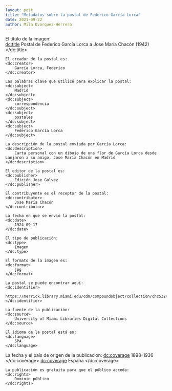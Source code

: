 ```yaml
---
layout: post
title: "Metadatos sobre la postal de Federico García Lorca"
date: 2021-09-22
author: Mila Dvorquez-Herrera
---
```

<?xml version="1.0"?>
<metadata xmlns:dc="http://purl.org/dc/elements/1.1/">
   
   El título de la imagen:       
    <dc:title> 
        Postal de Federico García Lorca a Jose María Chacón (1942)
    </dc:title> 
   
    El creador de la postal es:
    <dc:creator> 
        García Lorca, Federico
    </dc:creator> 
   
    Las palabras clave que utilicé para explicar la postal: 
    <dc:subject> 
        Madrid
    </dc:subject>
    <dc:subject> 
        correspondencia
    </dc:subject>
    <dc:subject> 
        postales
    </dc:subject>
    <dc:subject> 
        Federico García Lorca
    </dc:subject>
   
    La descripción de la postal enviada por García Lorca: 
    <dc:description> 
        Carta personal con un dibujo de una flor de García Lorca desde Lanjaron a su amigo, Jose María Chacón en Madrid
    </dc:description>
   
    El editor de la postal es: 
    <dc:publisher> 
        Edición Jose Galvez
    </dc:publisher>
   
    El contribuyente es el receptor de la postal: 
    <dc:contributor> 
        Jose María Chacón
    </dc:contributor>
   
    La fecha en que se envió la postal: 
    <dc:date> 
        1924-09-17
    </dc:date>
   
    El tipo de publicación: 
    <dc:type> 
        Imagen
    </dc:type>
   
    El formato de la imagen es:
    <dc:format> 
        jpg
    </dc:format>
   
    La postal se puede encontrar aquí: 
    <dc:identifier> 
        https://merrick.library.miami.edu/cdm/compoundobject/collection/chc5324/id/31/rec/19
    </dc:identifier>
   
    La fuente de la publicación: 
    <dc:source> 
        University of Miami Libraries Digital Collections
    </dc:source>
   
    El idioma de la postal está en: 
    <dc:language> 
        SPA
    </dc:language>
   
   La fecha y el país de origen de la publicación: 
    <dc:coverage> 
        1898-1936
    </dc:coverage>
    <dc:coverage> 
        España
    </dc:coverage>
   
    La publicación es gratuita para que el público acceda: 
    <dc:rights> 
        Dominio público
    </dc:rights>
   
    

</metadata>
